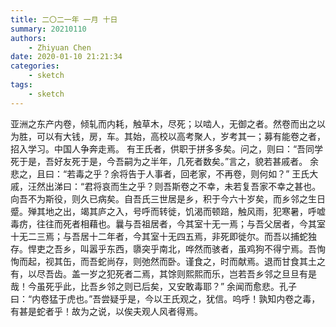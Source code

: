 ```yaml
---
title: 二〇二一年 一月 十日
summary: 20210110
authors:
    - Zhiyuan Chen
date: 2020-01-10 21:21:34
categories: 
    - sketch
tags:
    - sketch
---
```


亚洲之东产内卷，倾轧而内耗，触草木，尽死；以啮人，无御之者。然卷而出之以为胜，可以有大钱，房，车。其始，高校以高考聚人，岁考其一；募有能卷之者，招入学习。中国人争奔走焉。
有王氏者，供职于拼多多矣。问之，则曰：“吾同学死于是，吾好友死于是，今吾嗣为之半年，几死者数矣。”言之，貌若甚戚者。
余悲之，且曰：“若毒之乎？余将告于人事者，回老家，不再卷，则何如？”
王氏大戚，汪然出涕曰：“君将哀而生之乎？则吾斯卷之不幸，未若复吾家不幸之甚也。向吾不为斯役，则久已病矣。自吾氏三世居是乡，积于今六十岁矣，而乡邻之生日蹙。殚其地之出，竭其庐之入，号呼而转徙，饥渴而顿踣，触风雨，犯寒暑，呼嘘毒疠，往往而死者相藉也。曩与吾祖居者，今其室十无一焉；与吾父居者，今其室十无二三焉；与吾居十二年者，今其室十无四五焉，非死即徙尔。而吾以捕蛇独存。悍吏之吾乡，叫嚣乎东西，隳突乎南北，哗然而骇者，虽鸡狗不得宁焉。吾恂恂而起，视其缶，而吾蛇尚存，则弛然而卧。谨食之，时而献焉。退而甘食其土之有，以尽吾齿。盖一岁之犯死者二焉，其馀则熙熙而乐，岂若吾乡邻之旦旦有是哉！今虽死乎此，比吾乡邻之则已后矣，又安敢毒耶？”
余闻而愈悲。孔子曰：“内卷猛于虎也。”吾尝疑乎是，今以王氏观之，犹信。呜呼！孰知内卷之毒，有甚是蛇者乎！故为之说，以俟夫观人风者得焉。
